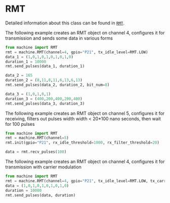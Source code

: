 # RMT
Detailed information about this class can be found in [``RMT``]().

The following example creates an RMT object on channel 4, configures it for transmission and sends some data in various forms

```py
from machine import RMT
rmt = machine.RMT(channel=4, gpio="P21", tx_idle_level=RMT.LOW)
data_1 = (1,0,1,0,1,0,1,0,1,0)                                  
duration_1 = 10000                                              
rmt.send_pulses(data_1, duration_1)   

data_2 = 165
duration_2 = (8,11,8,11,6,13,6,13) 
rmt.send_pulses(data_2, duration_2, bit_num=8) 

data_3 = (1,0,1,0,1)
duration_3 = (400,200,400,200,400) 
rmt.send_pulses(data_3, duration_3)
```

The following example creates an RMT object on channel 5, configures it for receiving, filters out pulses width width < 20*100 nano seconds, then wait for 100 pulses

```py
from machine import RMT
rmt = machine.RMT(channel=5)
rmt.init(gpio="P21", rx_idle_threshold=1000, rx_filter_threshold=20)

data = rmt.recv_pulses(100)
```

The following example creates an RMT object on channel 4, configures it for transmission with carrier modulation
```py
from machine import RMT
rmt = machine.RMT(channel=4, gpio="P21", tx_idle_level=RMT.LOW, tx_carrier = (100, 70, RMT.HIGH))
data = (1,0,1,0,1,0,1,0,1,0)                                  
duration = 10000                                              
rmt.send_pulses(data, duration)   
```